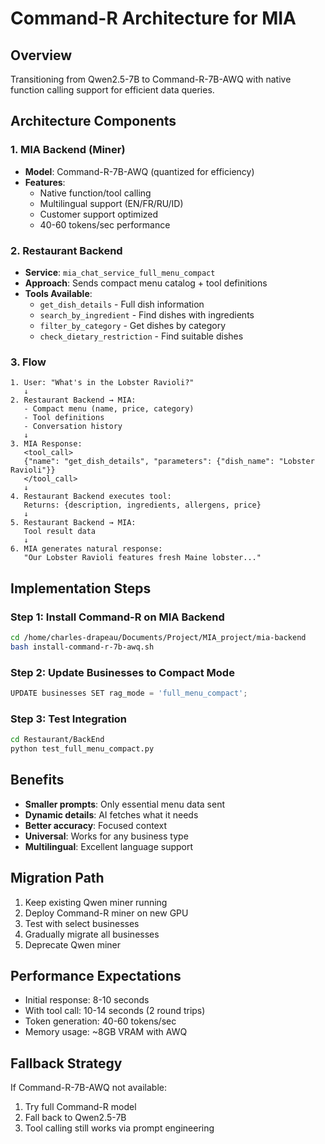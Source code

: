 # Command-R Architecture for MIA

## Overview
Transitioning from Qwen2.5-7B to Command-R-7B-AWQ with native function calling support for efficient data queries.

## Architecture Components

### 1. MIA Backend (Miner)
- **Model**: Command-R-7B-AWQ (quantized for efficiency)
- **Features**:
  - Native function/tool calling
  - Multilingual support (EN/FR/RU/ID)
  - Customer support optimized
  - 40-60 tokens/sec performance

### 2. Restaurant Backend
- **Service**: `mia_chat_service_full_menu_compact`
- **Approach**: Sends compact menu catalog + tool definitions
- **Tools Available**:
  - `get_dish_details` - Full dish information
  - `search_by_ingredient` - Find dishes with ingredients
  - `filter_by_category` - Get dishes by category
  - `check_dietary_restriction` - Find suitable dishes

### 3. Flow

```
1. User: "What's in the Lobster Ravioli?"
   ↓
2. Restaurant Backend → MIA:
   - Compact menu (name, price, category)
   - Tool definitions
   - Conversation history
   ↓
3. MIA Response:
   <tool_call>
   {"name": "get_dish_details", "parameters": {"dish_name": "Lobster Ravioli"}}
   </tool_call>
   ↓
4. Restaurant Backend executes tool:
   Returns: {description, ingredients, allergens, price}
   ↓
5. Restaurant Backend → MIA:
   Tool result data
   ↓
6. MIA generates natural response:
   "Our Lobster Ravioli features fresh Maine lobster..."
```

## Implementation Steps

### Step 1: Install Command-R on MIA Backend
```bash
cd /home/charles-drapeau/Documents/Project/MIA_project/mia-backend
bash install-command-r-7b-awq.sh
```

### Step 2: Update Businesses to Compact Mode
```python
UPDATE businesses SET rag_mode = 'full_menu_compact';
```

### Step 3: Test Integration
```bash
cd Restaurant/BackEnd
python test_full_menu_compact.py
```

## Benefits
- **Smaller prompts**: Only essential menu data sent
- **Dynamic details**: AI fetches what it needs
- **Better accuracy**: Focused context
- **Universal**: Works for any business type
- **Multilingual**: Excellent language support

## Migration Path
1. Keep existing Qwen miner running
2. Deploy Command-R miner on new GPU
3. Test with select businesses
4. Gradually migrate all businesses
5. Deprecate Qwen miner

## Performance Expectations
- Initial response: 8-10 seconds
- With tool call: 10-14 seconds (2 round trips)
- Token generation: 40-60 tokens/sec
- Memory usage: ~8GB VRAM with AWQ

## Fallback Strategy
If Command-R-7B-AWQ not available:
1. Try full Command-R model
2. Fall back to Qwen2.5-7B
3. Tool calling still works via prompt engineering